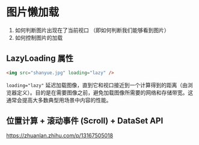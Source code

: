 # 图片懒加载

1. 如何判断图片出现在了当前视口 （即如何判断我们能够看到图片）
2. 如何控制图片的加载

## LazyLoading 属性

```html
<img src="shanyue.jpg" loading="lazy" />
```

`loading="lazy"` 延迟加载图像，直到它和视口接近到一个计算得到的距离（由浏览器定义）。目的是在需要图像之前，避免加载图像所需要的网络和存储带宽。这通常会提高大多数典型用场景中内容的性能。

## 位置计算 + 滚动事件 (Scroll) + DataSet API

https://zhuanlan.zhihu.com/p/13167505018
